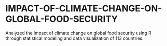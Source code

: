 # IMPACT-OF-CLIMATE-CHANGE-ON-GLOBAL-FOOD-SECURITY
Analyzed the impact of climate change on global food security using R through statistical modeling and data visualization of 113 countries.
